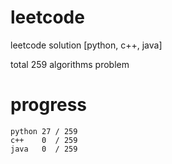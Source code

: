 # leetcode
leetcode solution [python, c++, java]

total 259 algorithms problem
# progress	
	python 27 / 259
	c++    0  / 259
	java   0  / 259
